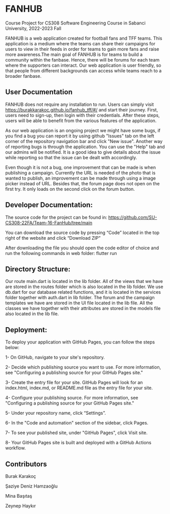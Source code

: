# FANHUB

Course Project for CS308 Software Engineering Course in Sabanci University, 2022-2023 Fall

FANHUB is a web application created for football fans and TFF teams. This application is a medium where the teams can share their campaigns for users to view in their feeds in order for teams to gain more fans and raise more awareness.The main goal of FANHUB is for teams to build a community within the fanbase. Hence, there will be forums for each team where the supporters can interact. Our web application is user friendly, so that people from different backgrounds can access while teams reach to a broader fanbase.


## User Documentation

FANHUB does not require any installation to run. Users can simply visit https://burakkarakoc.github.io/fanhub_tff/#/ and start their journey. First, users need to sign-up, then login with their credentials. After these steps, users will be able to benefit from the various features of the application.

As our web application is an ongoing project we might have some bugs, if you find a bug you can report it by using github "Issues" tab on the left corner of the repository navigation bar and click "New issue". Another way of reporting bugs is through the application. You can use the "Help" tab and our admins will be notified.
It is a good idea to give details about the issue while reporting so that the issue can be dealt with accordingly.

Even though it is not a bug, one improvement that can be made is when publishing a campaign. Currently the URL is needed of the photo that is wanted to publish, an improvement can be made through using a image picker instead of URL. Besides that, the forum page does not open on the first try. It only loads on the second click on the forum button. 

## Developer Documentation:

The source code for the project can be found in: https://github.com/SU-CS308-22FA/Team-16-FanHub/tree/main 

You can download the source code by pressing “Code” located in the top right of the website and click “Download ZIP”

After downloading the file you should open the code editor of choice and run the following commands in web folder: flutter run

## Directory Structure: 
Our route main.dart is located in the lib folder. All of the views that we have are stored in the routes folder which is also located in the lib folder. We use db.dart for our database related functions, and it is located in the services folder together with auth.dart in lib folder. The forum and the campaign templates we have are stored in the UI file located in the lib file. All the classes we have together with their attributes are stored in the models file also located in the lib file.

## Deployment:
To deploy your application with GitHub Pages, you can follow the steps below:

1- On GitHub, navigate to your site's repository.

2- Decide which publishing source you want to use. For more information, see "Configuring a publishing source for your GitHub Pages site."

3- Create the entry file for your site. GitHub Pages will look for an index.html, index.md, or README.md file as the entry file for your site.

4- Configure your publishing source. For more information, see "Configuring a publishing source for your GitHub Pages site."

5- Under your repository name, click “Settings”.

6- In the "Code and automation" section of the sidebar, click  Pages.

7- To see your published site, under "GitHub Pages", click  Visit site.

8- Your GitHub Pages site is built and deployed with a GitHub Actions workflow.


## Contributors
Burak Karakoç

Şaziye Deniz Hamzaoğlu

Mina Başıtaş

Zeynep Haykır


